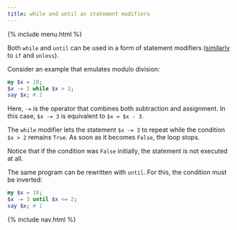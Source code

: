```yaml
---
title: while and until as statement modifiers
---
```


{% include menu.html %}

Both `while` and `until` can be used in a form of statement modifiers ([similarly](/raku-course/essentials/conditional-checks/modifiers) to `if` and `unless`).

Consider an example that emulates modulo division:

```raku
my $x = 10;
$x -= 3 while $x > 2;
say $x; # 1
```

Here, `-=` is the operator that combines both subtraction and assignment. In this case, `$x -= 3` is equivalent to `$x = $x - 3`.

The `while` modifier lets the statement `$x -= 3` to repeat while the condition `$x > 2` remains `True`. As soon as it becomes `False`, the loop stops. 

Notice that if the condition was `False` initially, the statement is not executed at all.

The same program can be rewritten with `until`. For this, the condition must be inverted:

```raku
my $x = 10;
$x -= 3 until $x <= 2;
say $x; # 1
```

{% include nav.html %}
